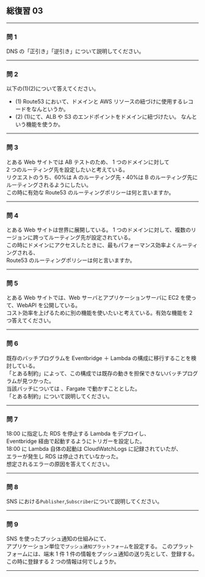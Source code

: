 ## 総復習 03

---

### 問 1

DNS の「正引き」「逆引き」について説明してください。

---

### 問 2

以下の(1)(2)について答えてください。

-   (1) Route53 において、ドメインと AWS リソースの紐づけに使用するレコードをなんというか。
-   (2) (1)にて、ALB や S3 のエンドポイントをドメインに紐づけたい。 なんという機能を使うか。

---

### 問 3

とある Web サイトでは AB テストのため、 1 つのドメインに対して  
2 つのルーティング先を設定したいと考えている。  
リクエストのうち、60%は A のルーティング先・40%は B のルーティング先にルーティングされるようにしたい。  
この時に有効な Route53 のルーティングポリシーは何と言いますか。

---

### 問 4

とある Web サイトは世界に展開している。
1 つのドメインに対して、複数のリージョンに跨ってルーティング先が設定されている。  
この時にドメインにアクセスしたときに、最もパフォーマンス効率よくルーティングされる、  
Route53 のルーティングポリシーは何と言いますか。

---

### 問 5

とある Web サイトでは、Web サーバとアプリケーションサーバに EC2 を使って、WebAPI を公開している。  
コスト効率を上げるために別の機能を使いたいと考えている。有効な機能を 2 つ答えてください。

---

### 問 6

既存のバッチプログラムを Eventbridge ＋ Lambda の構成に移行することを検討している。  
「とある制約」によって、この構成では既存の動きを担保できないバッチプログラムが見つかった。  
当該バッチについては 、Fargate で動かすこととした。  
「とある制約」について説明してください。

---

### 問 7

18:00 に指定した RDS を停止する Lambda をデプロイし、  
Eventbridge 経由で起動するようにトリガーを設定した。  
18:00 に Lambda 自体の起動は CloudWatchLogs に記録されていたが、  
エラーが発生し RDS は停止されていなかった。  
想定されるエラーの原因を答えてください。

---

### 問 8

SNS における`Publisher`,`Subscriber`について説明してください。

---

### 問 9

SNS を使ったプッシュ通知の仕組みにて、  
アプリケーション単位で`プッシュ通知プラットフォーム`を設定する。
このプラットフォームには、端末 1 件 1 件の情報をプッシュ通知の送り先として、登録する。
この時に登録する 2 つの情報は何でしょうか。

---
